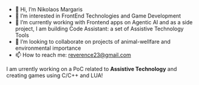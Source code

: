 - 👋 Hi, I’m Nikolaos Margaris
- 👀 I’m interested in FrontEnd Technologies and Game Development
- 🌱 I’m currently working with Frontend apps on Agentic AI and as a side project, I am building Code Assistant: a set of Assistive Technology Tools
- 💞️ I’m looking to collaborate on projects of animal-wellfare and environmental importance
- 📫 How to reach me: reverence23@gmail.com

I am urrently working on a PoC related to **Assistive Technology** and creating games using C/C++ and LUA!

<!---
margaris23/margaris23 is a ✨ special ✨ repository because its `README.md` (this file) appears on your GitHub profile.
You can click the Preview link to take a look at your changes.
--->
